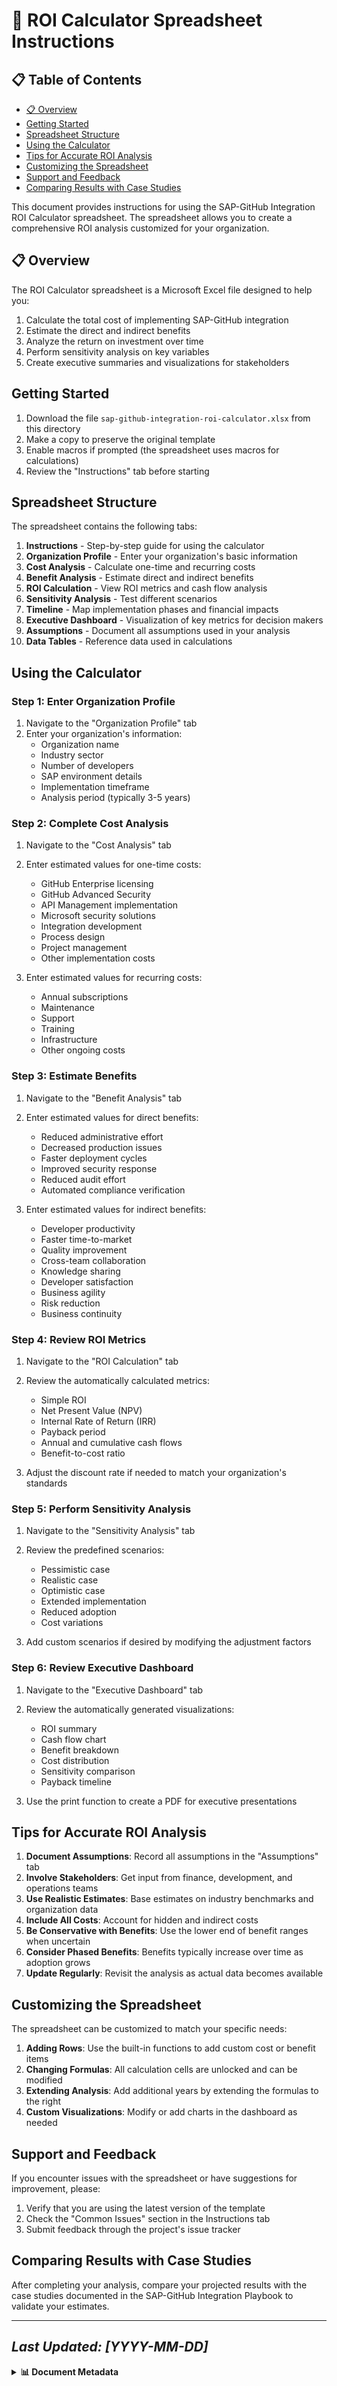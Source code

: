 # 📄 ROI Calculator Spreadsheet Instructions

## 📋 Table of Contents

- [📋 Overview](#overview)
- [Getting Started](#getting-started)
- [Spreadsheet Structure](#spreadsheet-structure)
- [Using the Calculator](#using-the-calculator)
- [Tips for Accurate ROI Analysis](#tips-for-accurate-roi-analysis)
- [Customizing the Spreadsheet](#customizing-the-spreadsheet)
- [Support and Feedback](#support-and-feedback)
- [Comparing Results with Case Studies](#comparing-results-with-case-studies)


This document provides instructions for using the SAP-GitHub Integration ROI Calculator spreadsheet. The spreadsheet allows you to create a comprehensive ROI analysis customized for your organization.

## 📋 Overview

The ROI Calculator spreadsheet is a Microsoft Excel file designed to help you:

1. Calculate the total cost of implementing SAP-GitHub integration
2. Estimate the direct and indirect benefits
3. Analyze the return on investment over time
4. Perform sensitivity analysis on key variables
5. Create executive summaries and visualizations for stakeholders

## Getting Started

1. Download the file `sap-github-integration-roi-calculator.xlsx` from this directory
2. Make a copy to preserve the original template
3. Enable macros if prompted (the spreadsheet uses macros for calculations)
4. Review the "Instructions" tab before starting

## Spreadsheet Structure

The spreadsheet contains the following tabs:

1. **Instructions** - Step-by-step guide for using the calculator
2. **Organization Profile** - Enter your organization's basic information
3. **Cost Analysis** - Calculate one-time and recurring costs
4. **Benefit Analysis** - Estimate direct and indirect benefits
5. **ROI Calculation** - View ROI metrics and cash flow analysis
6. **Sensitivity Analysis** - Test different scenarios
7. **Timeline** - Map implementation phases and financial impacts
8. **Executive Dashboard** - Visualization of key metrics for decision makers
9. **Assumptions** - Document all assumptions used in your analysis
10. **Data Tables** - Reference data used in calculations

## Using the Calculator

### Step 1: Enter Organization Profile

1. Navigate to the "Organization Profile" tab
2. Enter your organization's information:
   - Organization name
   - Industry sector
   - Number of developers
   - SAP environment details
   - Implementation timeframe
   - Analysis period (typically 3-5 years)

### Step 2: Complete Cost Analysis

1. Navigate to the "Cost Analysis" tab
2. Enter estimated values for one-time costs:
   - GitHub Enterprise licensing
   - GitHub Advanced Security
   - API Management implementation
   - Microsoft security solutions
   - Integration development
   - Process design
   - Project management
   - Other implementation costs

3. Enter estimated values for recurring costs:
   - Annual subscriptions
   - Maintenance
   - Support
   - Training
   - Infrastructure
   - Other ongoing costs

### Step 3: Estimate Benefits

1. Navigate to the "Benefit Analysis" tab
2. Enter estimated values for direct benefits:
   - Reduced administrative effort
   - Decreased production issues
   - Faster deployment cycles
   - Improved security response
   - Reduced audit effort
   - Automated compliance verification

3. Enter estimated values for indirect benefits:
   - Developer productivity
   - Faster time-to-market
   - Quality improvement
   - Cross-team collaboration
   - Knowledge sharing
   - Developer satisfaction
   - Business agility
   - Risk reduction
   - Business continuity

### Step 4: Review ROI Metrics

1. Navigate to the "ROI Calculation" tab
2. Review the automatically calculated metrics:
   - Simple ROI
   - Net Present Value (NPV)
   - Internal Rate of Return (IRR)
   - Payback period
   - Annual and cumulative cash flows
   - Benefit-to-cost ratio

3. Adjust the discount rate if needed to match your organization's standards

### Step 5: Perform Sensitivity Analysis

1. Navigate to the "Sensitivity Analysis" tab
2. Review the predefined scenarios:
   - Pessimistic case
   - Realistic case
   - Optimistic case
   - Extended implementation
   - Reduced adoption
   - Cost variations

3. Add custom scenarios if desired by modifying the adjustment factors

### Step 6: Review Executive Dashboard

1. Navigate to the "Executive Dashboard" tab
2. Review the automatically generated visualizations:
   - ROI summary
   - Cash flow chart
   - Benefit breakdown
   - Cost distribution
   - Sensitivity comparison
   - Payback timeline

3. Use the print function to create a PDF for executive presentations

## Tips for Accurate ROI Analysis

1. **Document Assumptions**: Record all assumptions in the "Assumptions" tab
2. **Involve Stakeholders**: Get input from finance, development, and operations teams
3. **Use Realistic Estimates**: Base estimates on industry benchmarks and organization data
4. **Include All Costs**: Account for hidden and indirect costs
5. **Be Conservative with Benefits**: Use the lower end of benefit ranges when uncertain
6. **Consider Phased Benefits**: Benefits typically increase over time as adoption grows
7. **Update Regularly**: Revisit the analysis as actual data becomes available

## Customizing the Spreadsheet

The spreadsheet can be customized to match your specific needs:

1. **Adding Rows**: Use the built-in functions to add custom cost or benefit items
2. **Changing Formulas**: All calculation cells are unlocked and can be modified
3. **Extending Analysis**: Add additional years by extending the formulas to the right
4. **Custom Visualizations**: Modify or add charts in the dashboard as needed

## Support and Feedback

If you encounter issues with the spreadsheet or have suggestions for improvement, please:

1. Verify that you are using the latest version of the template
2. Check the "Common Issues" section in the Instructions tab
3. Submit feedback through the project's issue tracker

## Comparing Results with Case Studies

After completing your analysis, compare your projected results with the case studies documented in the SAP-GitHub Integration Playbook to validate your estimates.

---

*Last Updated: [YYYY-MM-DD]*
---

<details>
<summary><strong>📊 Document Metadata</strong></summary>

- **Last Updated:** 2025-04-07
- **Version:** 1.0.0
- **Status:** Published
</details>
